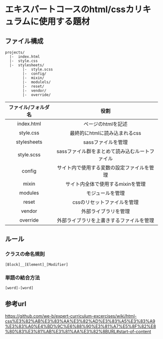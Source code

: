 # エキスパートコースのhtml/cssカリキュラムに使用する題材

## ファイル構成

```
projects/
  |-  index.html
  |-  style.css
  |-  stylesheets/
        |-  style.scss
        |-  config/
        |-  mixin/
        |-  modulels/
        |-  reset/
        |-  vendor/
        |-  override/
```

ファイル/フォルダ名 | 役割
:-:                 | :-:
index.html          | ページのhtmlを記述
style.css           | 最終的にhtmlに読み込まれるcss
stylesheets         | sassファイルを管理
style.scss          | sassファイル群をまとめて読み込むルートファイル
config              | サイト内で使用する変数の設定ファイルを管理
mixin               | サイト内全体で使用するmixinを管理
modules             | モジュールを管理
reset               | cssのリセットファイルを管理
vendor              | 外部ライブラリを管理
override            | 外部ライブラリを上書きするファイルを管理

## ルール

### クラスの命名規則

```
[Block]__[Element]_[Modifier]
```

### 単語の結合方法

```
[word]-[word]
```

## 参考url

https://github.com/we-b/expert-curriculum-excercises/wiki/html-css%E3%82%AB%E3%83%AA%E3%82%AD%E3%83%A5%E3%83%A9%E3%83%A0%E4%BD%9C%E6%88%90%E3%81%A7%E5%8F%82%E8%80%83%E3%81%AB%E3%81%AA%E3%82%8BURL#start-of-content
